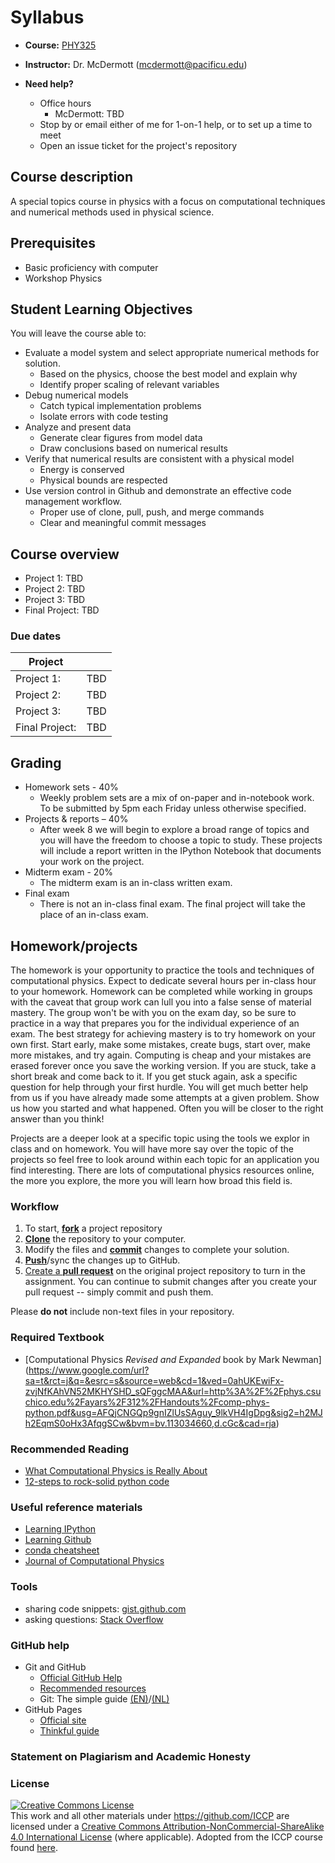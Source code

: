 # Syllabus

* **Course:** [PHY325](https://github.com/Physics-PacU)
* **Instructor:** Dr. McDermott ([mcdermott@pacificu.edu](mailto:mcdermott@pacificu.edu))

* **Need help?**
  * Office hours
    * McDermott: TBD
  * Stop by or email either of me for 1-on-1 help, or to set up a time to meet
  * Open an issue ticket for the project's repository

## Course description
A special topics course in physics with a focus on computational techniques and numerical methods used in physical science.

## Prerequisites

* Basic proficiency with computer
* Workshop Physics

## Student Learning Objectives

You will leave the course able to:

  * Evaluate a model system and select appropriate numerical methods for solution.
    * Based on the physics, choose the best model and explain why
    * Identify proper scaling of relevant variables
  * Debug numerical models
    * Catch typical implementation problems
    * Isolate errors with code testing
  * Analyze and present data
    * Generate clear figures from model data
    * Draw conclusions based on numerical results
  * Verify that numerical results are consistent with a physical model
    * Energy is conserved
    * Physical bounds are respected
  * Use version control in Github and demonstrate an effective code management workflow.
    * Proper use of clone, pull, push, and merge commands
    * Clear and meaningful commit messages

## Course overview

* Project 1: TBD
* Project 2: TBD
* Project 3: TBD
* Final Project: TBD

### Due dates
| Project    |      |
|------------|------|
| Project 1: | TBD  |
| Project 2: | TBD  |
| Project 3: | TBD  |
| Final Project: | TBD  |

## Grading

* Homework sets - 40%
  * Weekly problem sets are a mix of on-paper and in-notebook work. To be submitted by 5pm each Friday unless otherwise specified.
* Projects & reports – 40%
  * After week 8 we will begin to explore a broad range of topics and you will have the freedom to choose a topic to study. These projects will include a report written in the IPython Notebook that documents your work on the project.
* Midterm exam - 20%
  * The midterm exam is an in-class written exam.
* Final exam
  * There is not an in-class final exam. The final project will take the place of an in-class exam.

## Homework/projects
The homework is your opportunity to practice the tools and techniques of computational physics. Expect to dedicate several hours per in-class hour to your homework. Homework can be completed while working in groups with the caveat that group work can lull you into a false sense of material mastery. The group won't be with you on the exam day, so be sure to practice in a way that prepares you for the individual experience of an exam. The best strategy for achieving mastery is to try homework on your own first. Start early, make some mistakes, create bugs, start over, make more mistakes, and try again. Computing is cheap and your mistakes are erased forever once you save the working version. If you are stuck, take a short break and come back to it. If you get stuck again, ask a specific question for help through your first hurdle. You will get much better help from us if you have already made some attempts at a given problem. Show us how you started and what happened. Often you will be closer to the right answer than you think!

Projects are a deeper look at a specific topic using the tools we explor in class and on homework. You will have more say over the topic of the projects so feel free to look around within each topic for an application you find interesting. There are lots of computational physics resources online, the more you explore, the more you will learn how broad this field is.

### Workflow

1. To start, [**fork**](https://guides.github.com/activities/forking/) a project repository
2. [**Clone**](http://gitref.org/creating/#clone) the repository to your computer.
3. Modify the files and [**commit**](http://gitref.org/basic/#commit) changes to complete your solution.
4. [**Push**](http://gitref.org/remotes/#push)/sync the changes up to GitHub.
5. [Create a **pull request**](https://help.github.com/articles/creating-a-pull-request) on the original project repository to turn in the assignment. You can continue to submit changes after you create your pull request -- simply commit and push them.

Please **do not** include non-text files in your repository.

### Required Textbook
* [Computational Physics _Revised and Expanded_ book by Mark Newman] (https://www.google.com/url?sa=t&rct=j&q=&esrc=s&source=web&cd=1&ved=0ahUKEwiFx-zvjNfKAhVN52MKHYSHD_sQFggcMAA&url=http%3A%2F%2Fphys.csuchico.edu%2Fayars%2F312%2FHandouts%2Fcomp-phys-python.pdf&usg=AFQjCNGQp9gnIZlUsSAguy_9lkVH4IgDpg&sig2=h2MJh2EqmS0oHx3AfqgSCw&bvm=bv.113034660,d.cGc&cad=rja)

### Recommended Reading
* [What Computational Physics is Really About](http://www.wired.com/2015/11/what-computational-physics-is-really-about/)
* [12-steps to rock-solid python code](http://www.davidketcheson.info/2015/05/10/rock_solid_code.html)

### Useful reference materials
* [Learning IPython](http://site.ebrary.com.proxy.lib.pacificu.edu:2048/lib/pacificulib/detail.action?docID=10695775)
* [Learning Github](https://help.github.com/articles/good-resources-for-learning-git-and-github/)
* [conda cheatsheet](http://conda.pydata.org/docs/_downloads/conda-cheatsheet.pdf)
* [Journal of Computational Physics](http://www.sciencedirect.com/science/journal/00219991)

### Tools

* sharing code snippets: [gist.github.com](https://gist.github.com/)
* asking questions: [Stack Overflow](http://stackoverflow.com/)

### GitHub help

* Git and GitHub
    * [Official GitHub Help](https://help.github.com/)
    * [Recommended resources](https://help.github.com/articles/what-**are**-other-good-resources-for-learning-git-and-github)
    * Git: The simple guide [(EN)](http://rogerdudler.github.io/git-guide/)/[(NL)](http://rogerdudler.github.io/git-guide/index.nl.html)
* GitHub Pages
    * [Official site](http://pages.github.com/)
    * [Thinkful guide](http://www.thinkful.com/learn/a-guide-to-using-github-pages/)


### Statement on Plagiarism and Academic Honesty

### License

<a rel="license" href="http://creativecommons.org/licenses/by-nc-sa/4.0/"><img alt="Creative Commons License" style="border-width:0" src="https://i.creativecommons.org/l/by-nc-sa/4.0/88x31.png" /></a><br />This work and all other materials under https://github.com/ICCP are licensed under a <a rel="license" href="http://creativecommons.org/licenses/by-nc-sa/4.0/">Creative Commons Attribution-NonCommercial-ShareAlike 4.0 International License</a> (where applicable). Adopted from the ICCP course found [here](https://github.com/ICCP).
